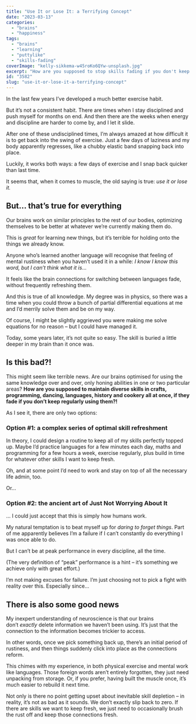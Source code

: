 ```yaml
---
title: "Use It or Lose It: a Terrifying Concept"
date: "2023-03-13"
categories: 
  - "brains"
  - "happiness"
tags: 
  - "brains"
  - "learning"
  - "puttylike"
  - "skills-fading"
coverImage: "kelly-sikkema-w45roKo6QYw-unsplash.jpg"
excerpt: "How are you supposed to stop skills fading if you don't keep regularly using them?"
id: "3582"
slug: "use-it-or-lose-it-a-terrifying-concept"
---
```


In the last few years I’ve developed a much better exercise habit.

But it’s not a consistent habit. There are times when I stay disciplined and push myself for months on end. And then there are the weeks when energy and discipline are harder to come by, and I let it slide.

After one of these undisciplined times, I’m always amazed at how difficult it is to get back into the swing of exercise. Just a few days of laziness and my body apparently regresses, like a chubby elastic band snapping back into place.

<!--more-->

Luckily, it works both ways: a few days of exercise and I snap back quicker than last time.

It seems that, when it comes to muscle, the old saying is true: _use it or lose it._

## But… that’s true for everything

Our brains work on similar principles to the rest of our bodies, optimizing themselves to be better at whatever we’re currently making them do.

This is _great_ for learning new things, but it’s terrible for holding onto the things we already know.

Anyone who’s learned another language will recognise that feeling of mental rustiness when you haven’t used it in a while: _I know I know this word, but I can’t think what it is_…

It feels like the brain connections for switching between languages fade, without frequently refreshing them.

And this is true of all knowledge. My degree was in physics, so there was a time when you could throw a bunch of partial differential equations at me and I’d merrily solve them and be on my way.

Of course, I might be slightly aggrieved you were making me solve equations for no reason – but I could have managed it.

Today, some years later, it’s not quite so easy. The skill is buried a little deeper in my brain than it once was.

## Is this bad?!

This might seem like terrible news. Are our brains optimised for using the same knowledge over and over, only honing abilities in one or two particular areas? **How are you supposed to maintain diverse skills in crafts, programming, dancing, languages, history and cookery all at once, if they fade if you don’t keep regularly using them?!**

As I see it, there are only two options:

### Option #1: a complex series of optimal skill refreshment

In theory, I could design a routine to keep all of my skills perfectly topped up. Maybe I’d practice languages for a few minutes each day, maths and programming for a few hours a week, exercise regularly, plus build in time for whatever other skills I want to keep fresh.

Oh, and at some point I’d need to work and stay on top of all the necessary life admin, too.

Or…

### Option #2: the ancient art of Just Not Worrying About It

… I could just accept that this is simply how humans work.

My natural temptation is to beat myself up for _daring to forget things_. Part of me apparently believes I’m a failure if I can’t constantly do everything I was once able to do.

But I can’t be at peak performance in every discipline, all the time.

(The very definition of “peak” performance is a hint – it’s something we achieve only with great effort.)

I’m not making excuses for failure. I’m just choosing not to pick a fight with reality over this. Especially since…

## There is also some good news

My inexpert understanding of neuroscience is that our brains don’t _exactly_ delete information we haven’t been using. It’s just that the connection to the information becomes trickier to access.

In other words, once we pick something back up, there’s an initial period of rustiness, and then things suddenly click into place as the connections reform.

This chimes with my experience, in both physical exercise and mental work like languages. Those foreign words aren’t entirely forgotten, they just need unpacking from storage. Or, if you prefer, having built the muscle once, it’s much easier to rebuild it next time.

Not only is there no point getting upset about inevitable skill depletion – in reality, it’s not as bad as it sounds. We don’t exactly slip back to zero. If there are skills we want to keep fresh, we just need to occasionally brush the rust off and keep those connections fresh.
